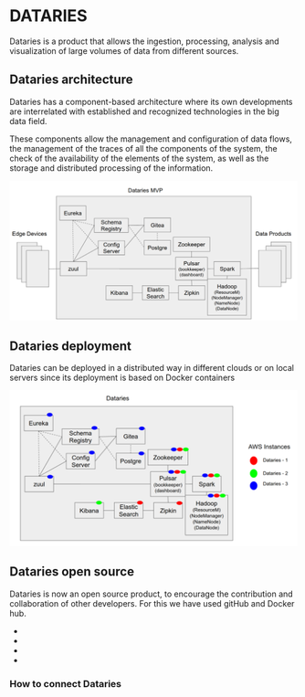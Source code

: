 # DATARIES

Dataries is a product that allows the ingestion, processing, analysis and visualization of large volumes of data from different sources.

## Dataries architecture 

Dataries has a component-based architecture where its own developments are interrelated with established and recognized technologies in the big data field.

These components allow the management and configuration of data flows, the management of the traces of all the components of the system, the check of the availability of the elements of the system, as well as the storage and distributed processing of the information.

![dataries architecture](./img/0.png)

## Dataries deployment

Dataries can be deployed in a distributed way in different clouds or on local servers since its deployment is based on Docker containers

![dataries distributed deployment](./img/1.png)

## Dataries open source

Dataries is now an open source product, to encourage the contribution and collaboration of other developers. For this we have used gitHub and Docker hub.

-
-
-
-

### How to connect Dataries